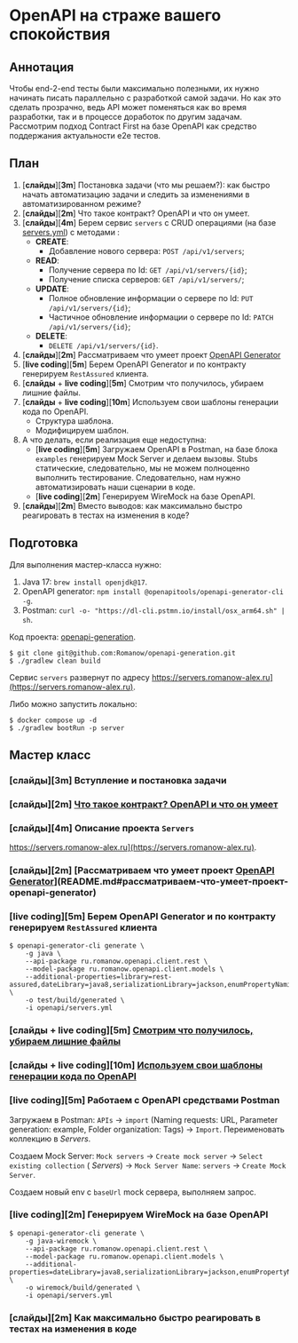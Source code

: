 # OpenAPI на страже вашего спокойствия

## Аннотация

Чтобы end-2-end тесты были максимально полезными, их нужно начинать писать параллельно с разработкой самой задачи. Но
как это сделать прозрачно, ведь API может поменяться как во время разработки, так и в процессе доработок по другим
задачам. Рассмотрим подход Contract First на базе OpenAPI как средство поддержания актуальности e2e тестов.

## План

1. \[**слайды**]\[**3m**] Постановка задачи (что мы решаем?): как быстро начать автоматизацию задачи и следить за изменениями в
   автоматизированном режиме?
2. \[**слайды**]\[**2m**] Что такое контракт? OpenAPI и что он умеет.
3. \[**слайды**]\[**4m**] Берем сервис `servers` с CRUD операциями (на базе [servers.yml](openapi/servers.yml)) с методами :
    * **CREATE**:
        * Добавление нового сервера: `POST /api/v1/servers`;
    * **READ**:
        * Получение сервера по Id: `GET /api/v1/servers/{id}`;
        * Получение списка серверов: `GET /api/v1/servers/`;
    * **UPDATE**:
        * Полное обновление информации о сервере по Id: `PUT /api/v1/servers/{id}`;
        * Частичное обновление информации о сервере по Id: `PATCH /api/v1/servers/{id}`;
    * **DELETE**:
        * `DELETE /api/v1/servers/{id}`.
4. \[**слайды**]\[**2m**] Рассматриваем что умеет проект [OpenAPI Generator](https://openapi-generator.tech/)
5. \[**live coding**]\[**5m**] Берем OpenAPI Generator и по контракту генерируем `RestAssured` клиента.
6. \[**слайды** + **live coding**]\[**5m**] Смотрим что получилось, убираем лишние файлы.
7. \[**слайды** + **live coding**]\[**10m**] Используем свои шаблоны генерации кода по OpenAPI.
    * Структура шаблона.
    * Модифицируем шаблон.
8. А что делать, если реализация еще недоступна:
    * \[**live coding**]\[**5m**] Загружаем OpenAPI в Postman, на базе блока `examples` генерируем Mock Server и делаем вызовы.
      Stubs статические,
      следовательно, мы не можем полноценно выполнить тестирование. Следовательно, нам нужно автоматизировать наши
      сценарии в коде.
    * \[**live coding**]\[**2m**] Генерируем WireMock на базе OpenAPI.
9. \[**слайды**]\[**2m**] Вместо выводов: как максимально быстро реагировать в тестах на изменения в коде?

## Подготовка

Для выполнения мастер-класса нужно:

1. Java 17: `brew install openjdk@17`.
2. OpenAPI generator: `npm install @openapitools/openapi-generator-cli -g`.
3. Postman: `curl -o- "https://dl-cli.pstmn.io/install/osx_arm64.sh" | sh`.

Код проекта: [openapi-generation](https://github.com/Romanow/openapi-generation).

```shell
$ git clone git@github.com:Romanow/openapi-generation.git
$ ./gradlew clean build

```

Сервис `servers` развернут по адресу https://servers.romanow-alex.ru](https://servers.romanow-alex.ru).

Либо можно запустить локально:

```shell
$ docker compose up -d
$ ./gradlew bootRun -p server

```

## Мастер класс

### \[слайды]\[3m] Вступление и постановка задачи

### \[слайды]\[2m] [Что такое контракт? OpenAPI и что он умеет](README.md#что-такое-контракт-openapi)

### \[слайды]\[4m] Описание проекта `Servers`

https://servers.romanow-alex.ru](https://servers.romanow-alex.ru).

### \[слайды]\[2m] [Рассматриваем что умеет проект [OpenAPI Generator](https://openapi-generator.tech/)](README.md#рассматриваем-что-умеет-проект-openapi-generator)

### \[live coding]\[5m] Берем OpenAPI Generator и по контракту генерируем `RestAssured` клиента

```shell
$ openapi-generator-cli generate \
    -g java \
    --api-package ru.romanow.openapi.client.rest \
    --model-package ru.romanow.openapi.client.models \
    --additional-properties=library=rest-assured,dateLibrary=java8,serializationLibrary=jackson,enumPropertyNaming=UPPERCASE \
    -o test/build/generated \
    -i openapi/servers.yml
```

### \[слайды + live coding]\[5m] [Смотрим что получилось, убираем лишние файлы](README.md#лишние-файлы)

### \[слайды + live coding]\[10m] [Используем свои шаблоны генерации кода по OpenAPI](README.md#используем-свои-шаблоны-генерации-кода-по-openapi)

### \[live coding]\[5m] Работаем с OpenAPI средствами Postman

Загружаем в Postman: `APIs` -> `import` (Naming requests: URL, Parameter generation: example, Folder organization:
Tags) -> `Import`. Переименовать коллекцию в _Servers_.

Создаем Mock Server: `Mock servers` -> `Create mock server` -> `Select existing collection` (
_Servers_) -> `Mock Server Name`: `servers` -> `Create Mock Server`.

Создаем новый env с `baseUrl` mock сервера, выполняем запрос.

### \[live coding]\[2m] Генерируем WireMock на базе OpenAPI

```shell
$ openapi-generator-cli generate \
    -g java-wiremock \
    --api-package ru.romanow.openapi.client.rest \
    --model-package ru.romanow.openapi.client.models \
    --additional-properties=dateLibrary=java8,serializationLibrary=jackson,enumPropertyNaming=UPPERCASE \
    -o wiremock/build/generated \
    -i openapi/servers.yml

```

### \[слайды]\[2m] Как максимально быстро реагировать в тестах на изменения в коде